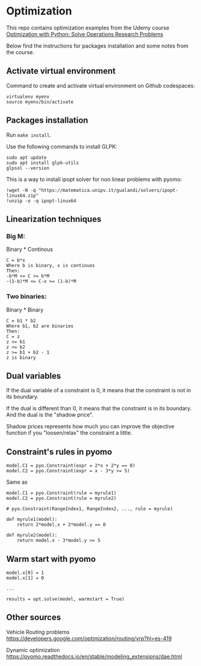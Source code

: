 # Optimization

This repo contains optimization examples from the Udemy course [Optimization with Python: Solve Operations Research Problems](https://www.udemy.com/course/optimization-with-python-linear-nonlinear-and-cplex-gurobi/?utm_source=adwords&utm_medium=udemyads&utm_campaign=LongTail_la.EN_cc.ROW&utm_content=deal4584&utm_term=_._ag_77879424134_._ad_535397245863_._kw__._de_c_._dm__._pl__._ti_dsa-1007766171312_._li_1003659_._pd__._&matchtype=&gclid=Cj0KCQjwldKmBhCCARIsAP-0rfyaVSAGVon-YqCde9Zk6TURDLKAe0beqpmpRje1_2pCseJ6N2FBBgoaAplkEALw_wcB)

Below find the instructions for packages installation and some notes from the course.

## Activate virtual environment

Command to create and activate virtual environment on Github codespaces: 

```
virtualenv myenv
source myenv/bin/activate
```

## Packages installation
Run ```make install```.

Use the following commands to install GLPK:
```
sudo apt update
sudo apt install glpk-utils
glpsol --version
```

This is a way to install ipopt solver for non linear problems with pyomo:

```
!wget -N -q "https://matematica.unipv.it/gualandi/solvers/ipopt-linux64.zip"
!unzip -o -q ipopt-linux64
```

## Linearization techniques

### Big M:
Binary * Continous

```
C = b*x
Where b is binary, x is continuos
Then:
-b*M <= C >= b*M
-(1-b)*M <= C-x >= (1-b)*M
```
### Two binaries:
Binary * Binary

```
C = b1 * b2
Where b1, b2 are binaries
Then:
C = z
z <= b1
z <= b2
z >= b1 + b2 - 1
z is binary
```
## Dual variables

If the dual variable of a constraint is 0, it means that the constraint is not in its boundary.  

If the dual is different than 0, it means that the constraint is in its boundary. And the dual is the "shadow price".  

Shadow prices represents how much you can improve the objective function if you "loosen/relax" the constraint a little.

## Constraint's rules in pyomo

```
model.C1 = pyo.Constraint(expr = 2*x + 2*y == 0)
model.C2 = pyo.Constraint(expr = x - 3*y >= 5)
```
Same as
```
model.C1 = pyo.Constraint(rule = myrule1)
model.C2 = pyo.Constraint(rule = myrule2)

# pyo.Constraint(RangeIndex1, RangeIndex2, ..., rule = myrule)

def myrule1(model):
    return 2*model.x + 2*model.y == 0

def myrule2(model):
    return model.x - 3*model.y >= 5
```

## Warm start with pyomo

```
model.x[0] = 1
model.x[1] = 0

...

results = opt.solve(model, warmstart = True)
```

## Other sources

Vehicle Routing problems
https://developers.google.com/optimization/routing/vrp?hl=es-419

Dynamic optimization
https://pyomo.readthedocs.io/en/stable/modeling_extensions/dae.html
